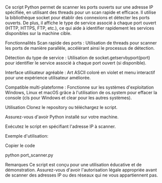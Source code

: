 Ce script Python permet de scanner les ports ouverts sur une adresse IP spécifiée, en utilisant des threads pour un scan rapide et efficace. Il utilise la bibliothèque socket pour établir des connexions et détecter les ports ouverts. De plus, il affiche le type de service associé à chaque port ouvert (HTTP, HTTPS, FTP, etc.), ce qui aide à identifier rapidement les services disponibles sur la machine cible.

Fonctionnalités
Scan rapide des ports : Utilisation de threads pour scanner les ports de manière parallèle, accélérant ainsi le processus de détection.

Détection du type de service : Utilisation de socket.getservbyport(port) pour identifier le service associé à chaque port ouvert (si disponible).

Interface utilisateur agréable : Art ASCII coloré en violet et menu interactif pour une expérience utilisateur améliorée.

Compatible multi-plateforme : Fonctionne sur les systèmes d'exploitation Windows, Linux et macOS grâce à l'utilisation de os.system pour effacer la console (cls pour Windows et clear pour les autres systèmes).

Utilisation
Clonez le repository ou téléchargez le script.

Assurez-vous d'avoir Python installé sur votre machine.

Exécutez le script en spécifiant l'adresse IP à scanner.

Exemple d'utilisation:

Copier le code

python port_scanner.py


Remarques
Ce script est conçu pour une utilisation éducative et de démonstration. Assurez-vous d'avoir l'autorisation légale appropriée avant de scanner des adresses IP ou des réseaux qui ne vous appartiennent pas.
